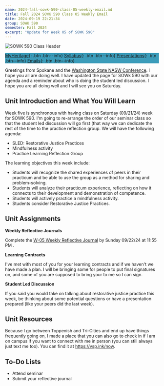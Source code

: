 ```yaml
---
name: 2024-fall-sowk-590-class-05-weekly-email.md
title: Fall 2024 SOWK 590 Class 05 Weekly Email
date: 2024-09-19 22:21:34
group: SOWK 590
semester: Fall 2024
excerpt: "Update for Week 05 of SOWK 590"
---
```


![SOWK 590 Class Header](https://jacobrcampbell.com/assets/media/2024-09-01-sowk-590-email-header-image.jpg)

<div style="background-color: #3b9cba; width: 100%;" markdown="1">

[MyHeritage](https://myheritage.heritage.edu/ICS/Academics/SOWK/SOWK_590/2425_FA-SOWK_590-1/){: .btn .btn--info}
[Syllabus](https://myheritage.heritage.edu/ICS/Academics/SOWK/SOWK_590/2425_FA-SOWK_590-1/Syllabus.jnz){: .btn .btn--info}
[Presentations](https://presentations.jacobrcampbell.com){: .btn .btn--info}
[Emails](https://jacobrcampbell.com/communications/){: .btn .btn--info}

</div>

Greetings from Spokane and the [Washington State NASW Conference](https://naswwa.socialworkers.org/Professional-Development/2024-NASW-WA-Conference). I hope you all are doing well. I have updated the page for SOWk 590 with our agenda and a reminder about who is doing the student led discussion. I hope you are all doing well and I will see you on Saturday.

## Unit Introduction and What You Will Learn

Week five is synchronous with having class on Saturday (09/21/24) week for SOWK 590. I'm going to re-arrange the order of our seminar class so that the student led discussion will go first (that way we can dedicate the rest of the time to the practice reflection group. We will have the following agenda:

- SLED: Restorative Justice Practices
- Mindfulness activity
- Practice Learning Reflection Group

The learning objectives this week include:

- Students will recognize the shared experiences of peers in their practicum and be able to use the group as a method for sharing and problem-solving.
- Students will analyze their practicum experience, reflecting on how it connects to their development and demonstration of competence.
- Students will actively practice a mindfulness activity.
- Students consider Restorative Justice Practices.

## Unit Assignments

**Weekly Reflective Journals**

Complete the [W-05 Weekly Reflective Journal](https://myheritage.heritage.edu/ICS/Academics/SOWK/SOWK_590/2425_FA-SOWK_590-1/Assignments.jnz?portlet=Coursework&screen=AssignmentDetailView&screenType=change&id=e9967763-30b6-42e8-816f-95938c4e94c8) by Sunday 09/22/24 at 11:55 PM .

**Learning Contracts**

I've met with most of you for your learning contracts and if we haven't we have made a plan. I will be bringing some for people to put final signatures on, and some of you are supposed to bring your to me so I can sign. 

**Student Led Discussion**

If you said you would take on talking about restorative justice practice this week, be thinking about some potential questions or have a presentation prepared (like your peers did the last week).

## Unit Resources

Because I go between Toppenish and Tri-Cities and end up have things frequently going on, I made a place that you can also go to check in if I am on campus if you want to connect with me in person (you can still always just text me too). You can find it at <https://vsp.ink/now>.

## To-Do Lists

- Attend seminar
- Submit your reflective journal